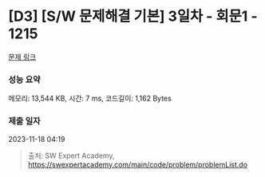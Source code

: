 # [D3] [S/W 문제해결 기본] 3일차 - 회문1 - 1215 

[문제 링크](https://swexpertacademy.com/main/code/problem/problemDetail.do?contestProbId=AV14QpAaAAwCFAYi) 

### 성능 요약

메모리: 13,544 KB, 시간: 7 ms, 코드길이: 1,162 Bytes

### 제출 일자

2023-11-18 04:19



> 출처: SW Expert Academy, https://swexpertacademy.com/main/code/problem/problemList.do